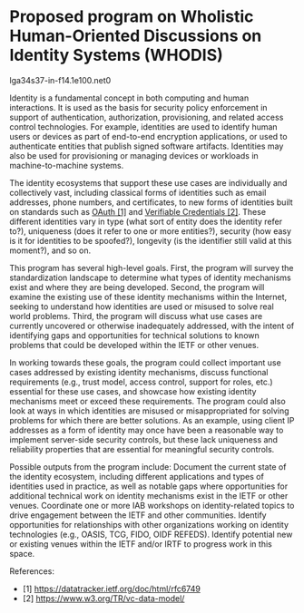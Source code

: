 # Proposed program on Wholistic Human-Oriented Discussions on Identity Systems (WHODIS)
lga34s37-in-f14.1e100.net0

Identity is a fundamental concept in both computing and human interactions. It is used as the basis for security policy enforcement in support of authentication, authorization, provisioning, and related access control technologies. For example, identities are used to identify human users or devices as part of end-to-end encryption applications, or used to authenticate entities that publish signed software artifacts. Identities may also be used for provisioning or managing devices or workloads in machine-to-machine systems.

The identity ecosystems that support these use cases are individually and collectively vast, including classical forms of identities such as email addresses, phone numbers, and certificates, to new forms of identities built on standards such as [OAuth [1]](https://datatracker.ietf.org/doc/html/rfc6749) and [Verifiable Credentials [2]](https://www.w3.org/TR/vc-data-model/). These different identities vary in type (what sort of entity does the identity refer to?), uniqueness (does it refer to one or more entities?), security (how easy is it for identities to be spoofed?), longevity (is the identifier still valid at this moment?), and so on.

This program has several high-level goals. First, the program will survey the standardization landscape to determine what types of identity mechanisms exist and where they are being developed. Second, the program will examine the existing use of these identity mechanisms within the Internet, seeking to understand how identities are used or misused to solve real world problems. Third, the program will discuss what use cases are currently uncovered or otherwise inadequately addressed, with the intent of identifying gaps and opportunities for technical solutions to known problems that could be developed within the IETF or other venues. 

In working towards these goals, the program could collect important use cases addressed by existing identity mechanisms, discuss functional requirements (e.g., trust model, access control, support for roles, etc.) essential for these use cases, and showcase how existing identity mechanisms meet or exceed these requirements. The program could also look at ways in which identities are misused or misappropriated for solving problems for which there are better solutions. As an example, using client IP addresses as a form of identity may once have been a reasonable way to implement server-side security controls, but these lack uniqueness and reliability properties that are essential for meaningful security controls. 

Possible outputs from the program include:
Document the current state of the identity ecosystem, including different applications and types of identities used in practice, as well as notable gaps where opportunities for additional technical work on identity mechanisms exist in the IETF or other venues.
Coordinate one or more IAB workshops on identity-related topics to drive engagement between the IETF and other communities.
Identify opportunities for relationships with other organizations working on identity technologies (e.g., OASIS, TCG, FIDO, OIDF REFEDS).
Identify potential new or existing venues within the IETF and/or IRTF to progress work in this space.

References:
- [1] https://datatracker.ietf.org/doc/html/rfc6749
- [2] https://www.w3.org/TR/vc-data-model/
